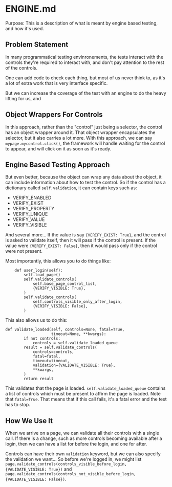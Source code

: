 # ENGINE.md
Purpose: This is a description of what is meant by engine based testing, and how it's used.

## Problem Statement
In many programmatical testing envinronements, the tests interact with the controls they're required to interact with, and don't pay attention to the rest of the controls.

One can add code to check each thing, but most of us never think to, as it's a lot of extra work that is very interface specific.

But we can increase the coverage of the test with an engine to do the heavy lifting for us, and

## Object Wrappers For Controls
In this approach, rather than the "control" just being a selector, the control has an object wrapper around it. That object wrapper encapsulates the selector, but it also carries a lot more. With this approach, we can say `mypage.mycontrol.click()`, the framework will handle waiting for the control to appear, and will click on it as soon as it's ready.

## Engine Based Testing Approach
But even better, because the object can wrap any data about the object, it can include information about how to test the control. So if the control has a dictionary called `self.validation`, it can contain keys such as:
* VERIFY_ENABLED
* VERIFY_EXIST
* VERIFY_PROPERTY
* VERIFY_UNIQUE
* VERIFY_VALUE
* VERIFY_VISIBLE

And several more... If the value is say `{VERIFY_EXIST: True}`, and the control is asked to validate itself, then it will pass if the control is present. If the value were `{VERIFY_EXIST: False}`, then it would pass only if the control were not present.

Most importantly, this allows you to do things like:
```
    def user_login(self):
        self.load_page()
        self.validate_controls(
            self.base_page_control_list,
            {VERIFY_VISIBLE: True},
        )
        self.validate_controls(
            self.controls_visible_only_after_login,
            {VERIFY_VISIBLE: False},
        )
```
This also allows us to do this:
```
def validate_loaded(self, controls=None, fatal=True,
                    timeout=None, **kwargs):
        if not controls:
            controls = self.validate_loaded_queue
        result = self.validate_controls(
            controls=controls,
            fatal=fatal,
            timeout=timeout,
            validation={VALIDATE_VISIBLE: True},
            **kwargs,
        )
        return result
```
This validates that the page is loaded. `self.validate_loaded_queue` contains a list of controls which must be present to affirm the page is loaded. Note that `fatal=True`. That means that if this call fails, it's a fatal error and the test has to stop.

## How We Use It
When we arrive on a page, we can validate all their controls with a single call. If there is a change, such as more controls becoming available after a login, then we can have a list for before the login, and one for after.

Controls can have their own `validation` keyword, but we can also specify the validation we want... So before we're logged in, we might list `page.validate_controls(controls_visible_before_login, {VALIDATE_VISIBLE: True})` and `page.validate_controls(controls_not_visible_before_login, {VALIDATE_VISIBLE: False})`.

